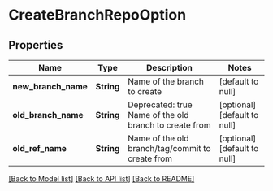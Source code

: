 # CreateBranchRepoOption
## Properties

| Name | Type | Description | Notes |
|------------ | ------------- | ------------- | -------------|
| **new\_branch\_name** | **String** | Name of the branch to create | [default to null] |
| **old\_branch\_name** | **String** | Deprecated: true Name of the old branch to create from | [optional] [default to null] |
| **old\_ref\_name** | **String** | Name of the old branch/tag/commit to create from | [optional] [default to null] |

[[Back to Model list]](../README.md#documentation-for-models) [[Back to API list]](../README.md#documentation-for-api-endpoints) [[Back to README]](../README.md)

